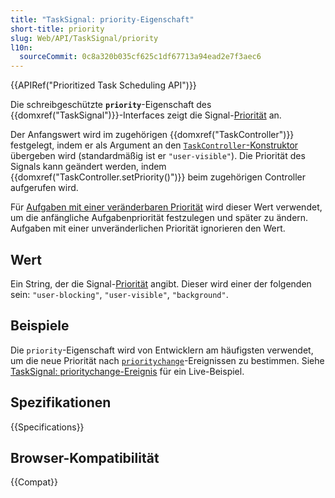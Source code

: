 ```yaml
---
title: "TaskSignal: priority-Eigenschaft"
short-title: priority
slug: Web/API/TaskSignal/priority
l10n:
  sourceCommit: 0c8a320b035cf625c1df67713a94ead2e7f3aec6
---
```


{{APIRef("Prioritized Task Scheduling API")}}

Die schreibgeschützte **`priority`**-Eigenschaft des {{domxref("TaskSignal")}}-Interfaces zeigt die Signal-[Priorität](/de/docs/Web/API/Prioritized_Task_Scheduling_API#task_priorities) an.

Der Anfangswert wird im zugehörigen {{domxref("TaskController")}} festgelegt, indem er als Argument an den [`TaskController`-Konstruktor](/de/docs/Web/API/TaskController/TaskController) übergeben wird (standardmäßig ist er `"user-visible"`).
Die Priorität des Signals kann geändert werden, indem {{domxref("TaskController.setPriority()")}} beim zugehörigen Controller aufgerufen wird.

Für [Aufgaben mit einer veränderbaren Priorität](/de/docs/Web/API/Prioritized_Task_Scheduling_API#mutable_and_immutable_task_priority) wird dieser Wert verwendet, um die anfängliche Aufgabenpriorität festzulegen und später zu ändern.
Aufgaben mit einer unveränderlichen Priorität ignorieren den Wert.

## Wert

Ein String, der die Signal-[Priorität](/de/docs/Web/API/Prioritized_Task_Scheduling_API#task_priorities) angibt.
Dieser wird einer der folgenden sein: `"user-blocking"`, `"user-visible"`, `"background"`.

## Beispiele

Die `priority`-Eigenschaft wird von Entwicklern am häufigsten verwendet, um die neue Priorität nach [`prioritychange`](/de/docs/Web/API/TaskSignal/prioritychange_event)-Ereignissen zu bestimmen.
Siehe [TaskSignal: prioritychange-Ereignis](/de/docs/Web/API/TaskSignal/prioritychange_event#examples) für ein Live-Beispiel.

## Spezifikationen

{{Specifications}}

## Browser-Kompatibilität

{{Compat}}
